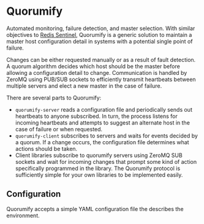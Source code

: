 # Quorumify

Automated monitoring, failure detection, and master selection. With similar objectives to [Redis Sentinel](http://redis.io/topics/sentinel), Quorumify is a generic solution to maintain a master host configuration detail in systems with a potential single point of failure.

Changes can be either requested manually or as a result of fault detection. A quorum algorithm decides which host should be the master before allowing a configuration detail to change. Communication is handled by ZeroMQ using PUB/SUB sockets to efficiently transmit heartbeats between multiple servers and elect a new master in the case of failure.

There are several parts to Quorumify:

 * `quorumify-server` reads a configuration file and periodically sends out heartbeats to anyone subscribed. In turn, the process listens for incoming heartbeats and attempts to suggest an alternate host in the case of failure or when requested.
 * `quorumify-client` subscribes to servers and waits for events decided by a quorum. If a change occurs, the configuration file determines what actions should be taken.
 * Client libraries subscribe to quorumify servers using ZeroMQ SUB sockets and wait for incoming changes that prompt some kind of action specifically programmed in the library. The Quorumify protocol is sufficiently simple for your own libraries to be implemented easily.


## Configuration

Quorumify accepts a simple YAML configuration file the describes the environment.
